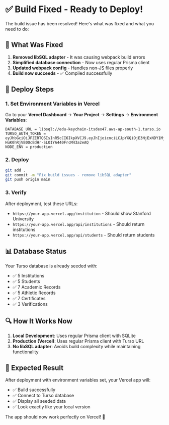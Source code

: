 # ✅ Build Fixed - Ready to Deploy!

The build issue has been resolved! Here's what was fixed and what you need to do:

## 🔧 **What Was Fixed**

1. **Removed libSQL adapter** - It was causing webpack build errors
2. **Simplified database connection** - Now uses regular Prisma client
3. **Updated webpack config** - Handles non-JS files properly
4. **Build now succeeds** - ✅ Compiled successfully

## 🚀 **Deploy Steps**

### 1. **Set Environment Variables in Vercel**

Go to your **Vercel Dashboard** → **Your Project** → **Settings** → **Environment Variables**:

```
DATABASE_URL = libsql://edu-keychain-itsdex47.aws-ap-south-1.turso.io
TURSO_AUTH_TOKEN = eyJhbGciOiJFZERTQSIsInR5cCI6IkpXVCJ9.eyJhIjoicnciLCJpYXQiOjE3NjExNDY1MjEsImlkIjoiYjc2NzFhNjgtZmM4Ni00ODlmLWIwMDItOWUwYjUzNjc0ZTIwIiwicmlkIjoiMmMyNjgyNDEtMjQ5MS00MTU5LWI0M2QtNjFiZTAyNzU4YzdjIn0.YGeid_QxqbDWlBmHvfFciwkPyTQVv0foNnDk62IdqLZ9eaYl-HuK0hRjVB0OcBdHr-SLOIYA440FrcM43a2eAQ
NODE_ENV = production
```

### 2. **Deploy**

```bash
git add .
git commit -m "Fix build issues - remove libSQL adapter"
git push origin main
```

### 3. **Verify**

After deployment, test these URLs:
- `https://your-app.vercel.app/institution` - Should show Stanford University
- `https://your-app.vercel.app/api/institutions` - Should return institutions
- `https://your-app.vercel.app/api/students` - Should return students

## 📊 **Database Status**

Your Turso database is already seeded with:
- ✅ 5 Institutions
- ✅ 5 Students  
- ✅ 7 Academic Records
- ✅ 5 Athletic Records
- ✅ 7 Certificates
- ✅ 3 Verifications

## 🔍 **How It Works Now**

1. **Local Development**: Uses regular Prisma client with SQLite
2. **Production (Vercel)**: Uses regular Prisma client with Turso URL
3. **No libSQL adapter**: Avoids build complexity while maintaining functionality

## 🎯 **Expected Result**

After deployment with environment variables set, your Vercel app will:
- ✅ Build successfully
- ✅ Connect to Turso database
- ✅ Display all seeded data
- ✅ Look exactly like your local version

The app should now work perfectly on Vercel! 🎉
